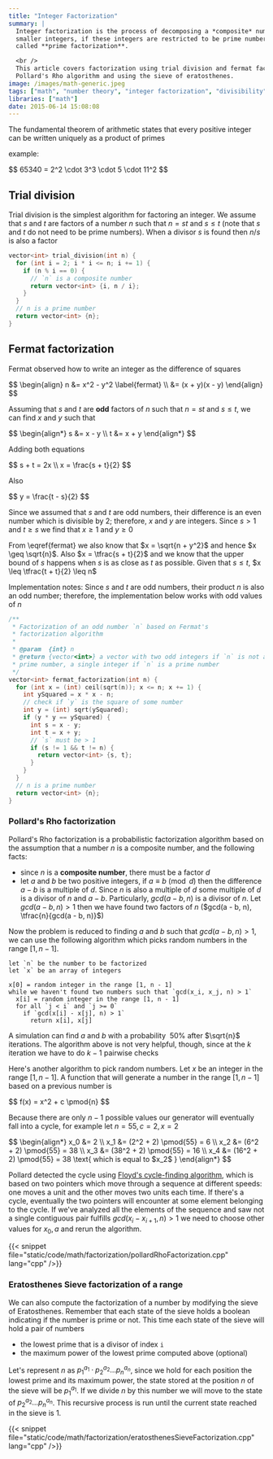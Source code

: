 ```yaml
---
title: "Integer Factorization"
summary: |
  Integer factorization is the process of decomposing a *composite* number into a product of
  smaller integers, if these integers are restricted to be prime numbers then the process is
  called **prime factorization**.

  <br />
  This article covers factorization using trial division and fermat factorization through
  Pollard's Rho algorithm and using the sieve of eratosthenes.
image: /images/math-generic.jpeg
tags: ["math", "number theory", "integer factorization", "divisibility", "prime factorization", "erathosthenes sieve", "prime numbers"]
libraries: ["math"]
date: 2015-06-14 15:08:08
---
```


The fundamental theorem of arithmetic states that every positive integer can be written uniquely as a product of primes

example:

<div>$$
65340 = 2^2 \cdot 3^3 \cdot 5 \cdot 11^2
$$</div>

## Trial division

Trial division is the simplest algorithm for factoring an integer. We assume that $s$ and $t$ are factors of a number $n$ such that $n = st$ and $s \leq t$ (note that $s$ and $t$ do not need to be prime numbers). When a divisor $s$ is found then $n / s$ is also a factor

```cpp
vector<int> trial_division(int n) {
  for (int i = 2; i * i <= n; i += 1) {
    if (n % i == 0) {
      // `n` is a composite number
      return vector<int> {i, n / i};
    }
  }
  // n is a prime number
  return vector<int> {n};
}
```

## Fermat factorization

Fermat observed how to write an integer as the difference of squares

<div>$$
\begin{align}
n &= x^2 - y^2 \label{fermat} \\
&= (x + y)(x - y)
\end{align}
$$</div>

Assuming that $s$ and $t$ are **odd** factors of $n$ such that $n = st$ and $s \leq t$, we can find $x$ and $y$ such that

<div>$$
\begin{align*}
s &= x - y \\
t &= x + y
\end{align*}
$$</div>

Adding both equations

<div>$$
s + t = 2x \\
x = \frac{s + t}{2}
$$</div>

Also

<div>$$
y = \frac{t - s}{2}
$$</div>

Since we assumed that $s$ and $t$ are odd numbers, their difference is an even number which is divisible by $2$; therefore, $x$ and $y$ are integers. Since $s > 1$ and $t \geq s$ we find that $x \geq 1$ and $y \geq 0$

From \eqref{fermat} we also know that $x = \sqrt{n + y^2}$ and hence $x \geq \sqrt{n}$. Also $x = \tfrac{s + t}{2}$ and we know that the upper bound of $s$ happens when $s$ is as close as $t$ as possible. Given that $s \leq t$, $x \leq \tfrac{t + t}{2} \leq n$

Implementation notes: Since $s$ and $t$ are odd numbers, their product $n$ is also an odd number; therefore, the implementation below works with odd values of $n$

```cpp
/**
 * Factorization of an odd number `n` based on Fermat's
 * factorization algorithm
 *
 * @param  {int} n
 * @return {vector<int>} a vector with two odd integers if `n` is not a
 * prime number, a single integer if `n` is a prime number
 */
vector<int> fermat_factorization(int n) {
  for (int x = (int) ceil(sqrt(n)); x <= n; x += 1) {
    int ySquared = x * x - n;
    // check if `y` is the square of some number
    int y = (int) sqrt(ySquared);
    if (y * y == ySquared) {
      int s = x - y;
      int t = x + y;
      // `s` must be > 1
      if (s != 1 && t != n) {
        return vector<int> {s, t};
      }
    }
  }
  // n is a prime number
  return vector<int> {n};
}
```

### Pollard's Rho factorization

Pollard's Rho factorization is a probabilistic factorization algorithm based on the assumption that a number $n$ is a composite number, and the following facts:

- since $n$ is a **composite number**, there must be a factor $d$
- let $a$ and $b$ be two positive integers, if $a \equiv b \pmod{d}$ then the difference $a - b$ is a multiple of $d$. Since $n$ is also a multiple of $d$ some multiple of $d$ is a divisor of $n$ and $a - b$. Particularly, $gcd(a - b, n)$ is a divisor of $n$. Let $gcd(a - b, n) > 1$ then we have found two factors of $n$ ($gcd(a - b, n), \tfrac{n}{gcd(a - b, n)}$)

Now the problem is reduced to finding $a$ and $b$ such that $gcd(a - b, n) > 1$, we can use the following algorithm which picks random numbers in the range $[1, n - 1]$.

```text
let `n` be the number to be factorized
let `x` be an array of integers

x[0] = random integer in the range [1, n - 1]
while we haven't found two numbers such that `gcd(x_i, x_j, n) > 1`
  x[i] = random integer in the range [1, n - 1]
  for all `j < i` and `j >= 0`
    if `gcd(x[i] - x[j], n) > 1`
      return x[i], x[j]
```

A simulation can find $a$ and $b$ with a probability $~50\%$ after $\sqrt{n}$ iterations. The algorithm above is not very helpful, though, since at the $k$ iteration we have to do $k - 1$ pairwise checks

Here's another algorithm to pick random numbers. Let $x$ be an integer in the range $[1, n - 1]$. A function that will generate a number in the range $[1, n - 1]$ based on a previous number is

<div>$$
f(x) = x^2 + c \pmod{n}
$$</div>

Because there are only $n - 1$ possible values our generator will eventually fall into a cycle, for example let $n = 55, c = 2, x = 2$

<div>$$
\begin{align*}
x_0 &= 2 \\
x_1 &= (2^2 + 2) \pmod{55} = 6 \\
x_2 &= (6^2 + 2) \pmod{55} = 38 \\
x_3 &= (38^2 + 2) \pmod{55} = 16 \\
x_4 &= (16^2 + 2) \pmod{55} = 38 \text{ which is equal to $x_2$ }
\end{align*}
$$</div>

Pollard detected the cycle using [Floyd's cycle-finding algorithm](https://www.wikiwand.com/en/Cycle_detection#/Tortoise_and_hare), which is based on two pointers which move through a sequence at different speeds: one moves a unit and the other moves two units each time. If there's a cycle, eventually the two pointers will encounter at some element belonging to the cycle. If we've analyzed all the elements of the sequence and saw not a single contiguous pair fulfills $gcd(x_i - x_{i + 1}, n) > 1$ we need to choose other values for $x_0, a$ and rerun the algorithm.

{{< snippet file="static/code/math/factorization/pollardRhoFactorization.cpp" lang="cpp" />}}

### Eratosthenes Sieve factorization of a range

We can also compute the factorization of a number by modifying the sieve of Eratosthenes. Remember that each state of the sieve holds a boolean indicating if the number is prime or not. This time each state of the sieve will hold a pair of numbers

- the lowest prime that is a divisor of index `i`
- the maximum power of the lowest prime computed above (optional)

Let's represent $n$ as $p_1^{a_1} \cdot p_2^{a_2} \ldots p_n^{a_n}$, since we hold for each position the lowest prime and its maximum power, the state stored at the position $n$ of the sieve will be $p_1^{a_1}$. If we divide $n$ by this number we will move to the state of $p_2^{a_2} \ldots p_n^{a_n}$. This recursive process is run until the current state reached in the sieve is $1$.

{{< snippet file="static/code/math/factorization/eratosthenesSieveFactorization.cpp" lang="cpp" />}}
